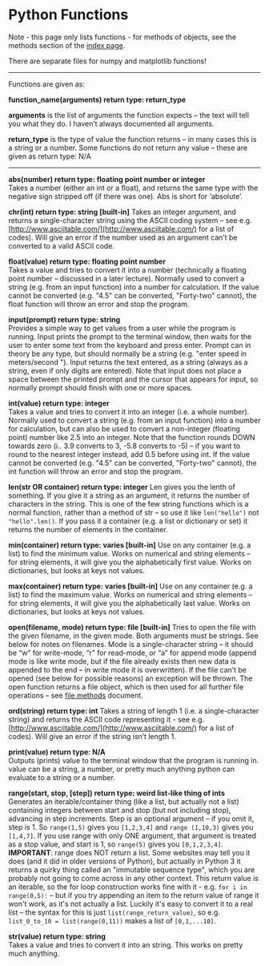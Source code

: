 Python Functions
=========================

Note - this page only lists functions - for methods of objects, see the methods section of the [index page](index.md).

There are separate files for numpy and matplotlib functions!

------------

Functions are given as:

**function_name(arguments) return type: return_type**

**arguments** is the list of arguments the function expects – the text will tell you what they do. I haven’t always documented all arguments.

**return_type** is the type of value the function returns – in many cases this is a string or a number. Some functions do not return any value – these are given as return type: N/A

--------------------

**abs(number) return type: floating point number or integer**
<br />Takes a number (either an int or a float), and returns the same type with the negative sign stripped off (if there was one). Abs is short for ‘absolute’.

**chr(int) return type: string [built-in]**
Takes an integer argument, and returns a single-character string using the ASCII coding system – see e.g. [http://www.asciitable.com/](http://www.asciitable.com/) for a list of codes). Will give an error if the number used as an argument can’t be converted to a valid ASCII code.

**float(value) return type: floating point number**
<br />Takes a value and tries to convert it into a number (technically a floating point number – discussed in a later lecture). 
Normally used to convert a string (e.g. from an input function) into a number for calculation. 
If the value cannot be converted (e.g. "4.5" can be converted, "Forty-two" cannot), the float function will throw an error and stop the program.

**input(prompt) return type: string**
<br />Provides a simple way to get values from a user while the program is running. Input prints the prompt to the terminal window, then waits for the user to enter some text from the 
keyboard and press enter. 
Prompt can in theory be any type, but should normally be a string (e.g. "enter speed in meters/second "). Input returns the text entered, as a string (always as a string, even 
if only digits are entered). Note that input does not place a space between the printed prompt and the cursor that appears for input, so normally prompt should finish with one or more spaces.

**int(value) return type: integer**
<br />Takes a value and tries to convert it into an integer (i.e. a whole number). 
Normally used to convert a string (e.g. from an input function) into a number for calculation, but can also be used to convert a non-integer (floating point) 
number like 2.5 into an integer. Note that the function rounds DOWN towards zero (i.. 3.9 converts to 3, -5.8 converts to -5) 
– if you want to round to the nearest integer instead, add 0.5 before using int. 
If the value cannot be converted (e.g. "4.5" can be converted, "Forty-two" cannot), the int function will throw an error and stop the program.

**len(str OR container) return type: integer**
Len gives you the lenth of something. If you give it a string as an argument, it returns the number of characters in the string. This is one of the few string functions which is a normal function, rather than a method of str – so use it like `len("hello")` not `"hello".len()`. If you pass it a container (e.g. a list or dictionary or set) it returns the number of elements in the container.

**min(container) return type: varies [built-in]**
Use on any container (e.g. a list) to find the minimum value. Works on numerical and string elements – for string elements, it will give you the alphabetically first value. Works on dictionaries, but looks at keys not values.

**max(container) return type: varies [built-in]**
Use on any container (e.g. a list) to find the maximum value. Works on numerical and string elements – for string elements, it will give you the alphabetically last value. Works on dictionaries, but looks at keys not values.

**open(filename, mode) return type: file [built-in]**
Tries to open the file with the given filename, in the given mode. Both arguments must be strings. See below for notes on filenames. Mode is a single-character string – it should be “w” for write-mode, “r” for read-mode, or “a” for append mode (append mode is like write mode, but if the file already exists then new data is appended to the end – in write mode it is overwritten). If the file can’t be opened (see below for possible reasons) an exception will be thrown. The open function returns a file object, which is then used for all further file operations – see [file methods](file_methods.md) document.

**ord(string) return type: int**
Takes a string of length 1 (i.e. a single-character string) and returns the ASCII code representing it - see e.g. [http://www.asciitable.com/](http://www.asciitable.com/) for a list of codes). Will give an error if the string isn’t length 1.

**print(value) return type: N/A**
<br />Outputs (prints) value to the terminal window that the program is running in. value can be a string, a number, or pretty much anything python can evaluate to a string or a number.

**range(start, stop, [step]) return type: weird list-like thing of ints**
Generates an iterable/container thing (like a list, but actually not a list) containing integers between start and stop (but not including stop), advancing in step increments. Step is an optional argument – if you omit it, step is 1. So `range(1,5)` gives you `[1,2,3,4]` and `range (1,10,3)` gives you `[1,4,7]`. If you use range with only ONE argument, that argument is treated as a stop value, and start is 1, so `range(5)` gives you `[0,1,2,3,4]`. **IMPORTANT**: range does NOT return a list. Some websites may tell you it does (and it did in older versions of Python), but actually in Python 3 it returns a quirky thing called an "immutable sequence type", which you are probably not going to come across in any other context. This return value *is* an iterable, so the for loop construction works fine with it - e.g. `for i in range(0,5):` – but if you try appending an item to the return value of range it won't work, as it's not actually a list. Luckily it's easy to convert it to a real list – the syntax for this is just `list(range_return_value)`, so e.g. `list_0_to_10 = list(range(0,11))` makes a list of `[0,1,...10]`. 

**str(value) return type: string**
<br />Takes a value and tries to convert it into an string. This works on pretty much anything.
